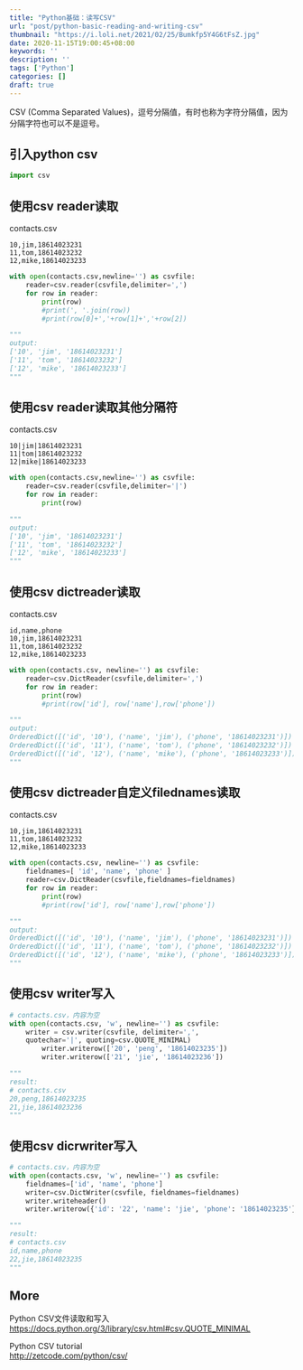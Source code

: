 ```yaml
---
title: "Python基础：读写CSV"
url: "post/python-basic-reading-and-writing-csv"
thumbnail: "https://i.loli.net/2021/02/25/Bumkfp5Y4G6tFsZ.jpg"
date: 2020-11-15T19:00:45+08:00
keywords: ''
description: ''
tags: ['Python']
categories: []
draft: true
---
```


CSV (Comma Separated Values)，逗号分隔值，有时也称为字符分隔值，因为分隔字符也可以不是逗号。

## 引入python csv

```Python
import csv
```

## 使用csv reader读取

contacts.csv
```
10,jim,18614023231
11,tom,18614023232
12,mike,18614023233
```

```Python
with open(contacts.csv,newline='') as csvfile:
	reader=csv.reader(csvfile,delimiter=',')
	for row in reader:
		print(row)
		#print(', '.join(row))
		#print(row[0]+','+row[1]+','+row[2])

""" 
output:
['10', 'jim', '18614023231']
['11', 'tom', '18614023232']
['12', 'mike', '18614023233']
"""
```

## 使用csv reader读取其他分隔符

contacts.csv
```
10|jim|18614023231
11|tom|18614023232
12|mike|18614023233
```

```Python
with open(contacts.csv,newline='') as csvfile:
	reader=csv.reader(csvfile,delimiter='|')
	for row in reader:
		print(row)

"""
output:
['10', 'jim', '18614023231']
['11', 'tom', '18614023232']
['12', 'mike', '18614023233']
"""
```

## 使用csv dictreader读取

contacts.csv

```
id,name,phone
10,jim,18614023231
11,tom,18614023232
12,mike,18614023233
```

```Python
with open(contacts.csv, newline='') as csvfile:
	reader=csv.DictReader(csvfile,delimiter=',')
	for row in reader:
		print(row)
		#print(row['id'], row['name'],row['phone'])

"""
output:
OrderedDict([('id', '10'), ('name', 'jim'), ('phone', '18614023231')])
OrderedDict([('id', '11'), ('name', 'tom'), ('phone', '18614023232')])
OrderedDict([('id', '12'), ('name', 'mike'), ('phone', '18614023233')])
"""
```

## 使用csv dictreader自定义filednames读取

contacts.csv  
```
10,jim,18614023231
11,tom,18614023232
12,mike,18614023233 
```

```Python
with open(contacts.csv, newline='') as csvfile:
	fieldnames=[ 'id', 'name', 'phone' ]
	reader=csv.DictReader(csvfile,fieldnames=fieldnames)
	for row in reader:
		print(row)
		#print(row['id'], row['name'],row['phone'])

"""
output:
OrderedDict([('id', '10'), ('name', 'jim'), ('phone', '18614023231')])
OrderedDict([('id', '11'), ('name', 'tom'), ('phone', '18614023232')])
OrderedDict([('id', '12'), ('name', 'mike'), ('phone', '18614023233')])
"""
```

## 使用csv writer写入

```Python
# contacts.csv，内容为空 
with open(contacts.csv, 'w', newline='') as csvfile:
	writer = csv.writer(csvfile, delimiter=',',
	quotechar='|', quoting=csv.QUOTE_MINIMAL)
		writer.writerow(['20', 'peng', '18614023235'])
		writer.writerow(['21', 'jie', '18614023236'])

"""
result:
# contacts.csv
20,peng,18614023235
21,jie,18614023236
"""
```

## 使用csv dicrwriter写入

```Python
# contacts.csv，内容为空 
with open(contacts.csv, 'w', newline='') as csvfile:
	fieldnames=['id', 'name', 'phone']
	writer=csv.DictWriter(csvfile, fieldnames=fieldnames)
	writer.writeheader()
	writer.writerow({'id': '22', 'name': 'jie', 'phone': '18614023235'})

"""
result:
# contacts.csv
id,name,phone
22,jie,18614023235
"""
```

## More 

Python CSV文件读取和写入  
https://docs.python.org/3/library/csv.html#csv.QUOTE_MINIMAL 

Python CSV tutorial  
http://zetcode.com/python/csv/  